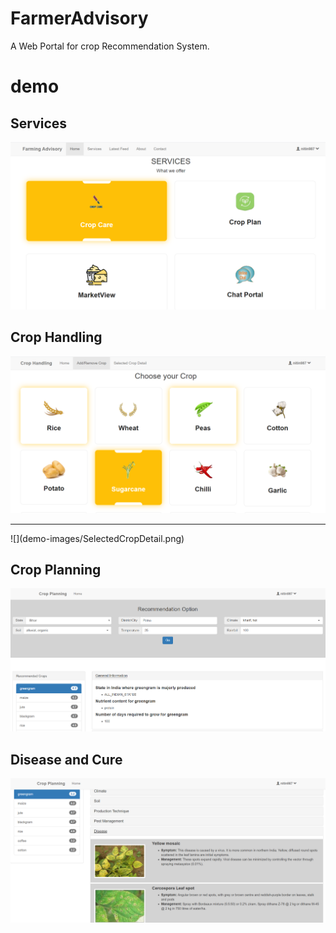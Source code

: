 # FarmerAdvisory
A  Web Portal for crop Recommendation System.
# demo
## Services
![](demo-images/Services.png)

## Crop Handling
![](demo-images/choose_crop.png)
<hr>
![](demo-images/SelectedCropDetail.png)

## Crop Planning
![](demo-images/CropRecommendation.png)

## Disease and Cure
![](demo-images/Disease.png)
